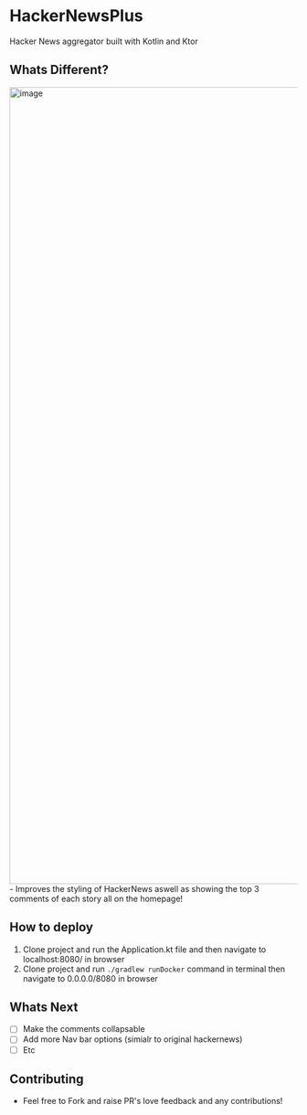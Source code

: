 # HackerNewsPlus
Hacker News aggregator built with Kotlin and Ktor 

## Whats Different?
<img width="1395" alt="image" src="https://github.com/frankie-mur/HackerNewsPlus/assets/34355192/e4e46ec7-16a5-4ebb-877b-69f7b4b2486b">
- Improves the styling of HackerNews aswell as showing the top 3 comments of each story all on the homepage!

## How to deploy
1. Clone project and run the Application.kt file and then navigate to localhost:8080/ in browser
2. Clone project and run `./gradlew runDocker` command in terminal then navigate to 0.0.0.0/8080 in browser

## Whats Next
- [ ] Make the comments collapsable
- [ ] Add more Nav bar options (simialr to original hackernews)
- [ ] Etc

## Contributing
- Feel free to Fork and raise PR's love feedback and any contributions!
